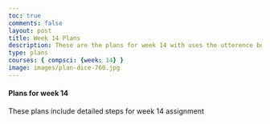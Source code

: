 ```yaml
---
toc: true
comments: false
layout: post
title: Week 14 Plans
description: These are the plans for week 14 with uses the utterence bot
type: plans
courses: { compsci: {week: 14} }
image: images/plan-dice-760.jpg
---
```



#### Plans for week 14
These plans include detailed steps for week 14 assignment

